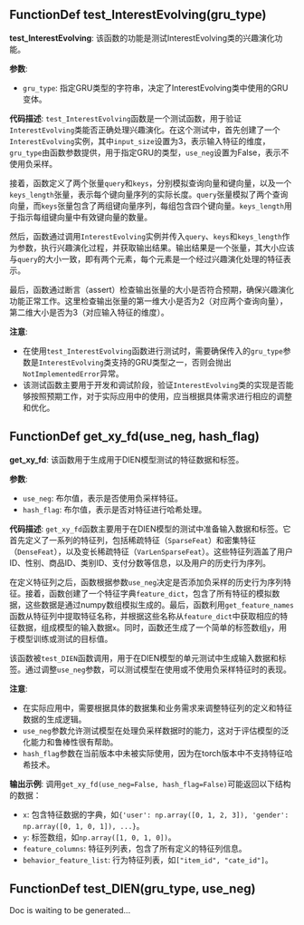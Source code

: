 ## FunctionDef test_InterestEvolving(gru_type)
**test_InterestEvolving**: 该函数的功能是测试InterestEvolving类的兴趣演化功能。

**参数**:
- `gru_type`: 指定GRU类型的字符串，决定了InterestEvolving类中使用的GRU变体。

**代码描述**:
`test_InterestEvolving`函数是一个测试函数，用于验证`InterestEvolving`类能否正确处理兴趣演化。在这个测试中，首先创建了一个`InterestEvolving`实例，其中`input_size`设置为3，表示输入特征的维度，`gru_type`由函数参数提供，用于指定GRU的类型，`use_neg`设置为False，表示不使用负采样。

接着，函数定义了两个张量`query`和`keys`，分别模拟查询向量和键向量，以及一个`keys_length`张量，表示每个键向量序列的实际长度。`query`张量模拟了两个查询向量，而`keys`张量包含了两组键向量序列，每组包含四个键向量。`keys_length`用于指示每组键向量中有效键向量的数量。

然后，函数通过调用`InterestEvolving`实例并传入`query`、`keys`和`keys_length`作为参数，执行兴趣演化过程，并获取输出结果。输出结果是一个张量，其大小应该与`query`的大小一致，即有两个元素，每个元素是一个经过兴趣演化处理的特征表示。

最后，函数通过断言（assert）检查输出张量的大小是否符合预期，确保兴趣演化功能正常工作。这里检查输出张量的第一维大小是否为2（对应两个查询向量），第二维大小是否为3（对应输入特征的维度）。

**注意**:
- 在使用`test_InterestEvolving`函数进行测试时，需要确保传入的`gru_type`参数是`InterestEvolving`类支持的GRU类型之一，否则会抛出`NotImplementedError`异常。
- 该测试函数主要用于开发和调试阶段，验证`InterestEvolving`类的实现是否能够按照预期工作，对于实际应用中的使用，应当根据具体需求进行相应的调整和优化。
## FunctionDef get_xy_fd(use_neg, hash_flag)
**get_xy_fd**: 该函数用于生成用于DIEN模型测试的特征数据和标签。

**参数**:
- `use_neg`: 布尔值，表示是否使用负采样特征。
- `hash_flag`: 布尔值，表示是否对特征进行哈希处理。

**代码描述**:
`get_xy_fd`函数主要用于在DIEN模型的测试中准备输入数据和标签。它首先定义了一系列的特征列，包括稀疏特征（`SparseFeat`）和密集特征（`DenseFeat`），以及变长稀疏特征（`VarLenSparseFeat`）。这些特征列涵盖了用户ID、性别、商品ID、类别ID、支付分数等信息，以及用户的历史行为序列。

在定义特征列之后，函数根据参数`use_neg`决定是否添加负采样的历史行为序列特征。接着，函数创建了一个特征字典`feature_dict`，包含了所有特征的模拟数据，这些数据是通过numpy数组模拟生成的。最后，函数利用`get_feature_names`函数从特征列中提取特征名称，并根据这些名称从`feature_dict`中获取相应的特征数据，组成模型的输入数据`x`。同时，函数还生成了一个简单的标签数组`y`，用于模型训练或测试的目标值。

该函数被`test_DIEN`函数调用，用于在DIEN模型的单元测试中生成输入数据和标签。通过调整`use_neg`参数，可以测试模型在使用或不使用负采样特征时的表现。

**注意**:
- 在实际应用中，需要根据具体的数据集和业务需求来调整特征列的定义和特征数据的生成逻辑。
- `use_neg`参数允许测试模型在处理负采样数据时的能力，这对于评估模型的泛化能力和鲁棒性很有帮助。
- `hash_flag`参数在当前版本中未被实际使用，因为在torch版本中不支持特征哈希技术。

**输出示例**:
调用`get_xy_fd(use_neg=False, hash_flag=False)`可能返回以下结构的数据：
- `x`: 包含特征数据的字典，如`{'user': np.array([0, 1, 2, 3]), 'gender': np.array([0, 1, 0, 1]), ...}`。
- `y`: 标签数组，如`np.array([1, 0, 1, 0])`。
- `feature_columns`: 特征列列表，包含了所有定义的特征列信息。
- `behavior_feature_list`: 行为特征列表，如`["item_id", "cate_id"]`。
## FunctionDef test_DIEN(gru_type, use_neg)
Doc is waiting to be generated...
